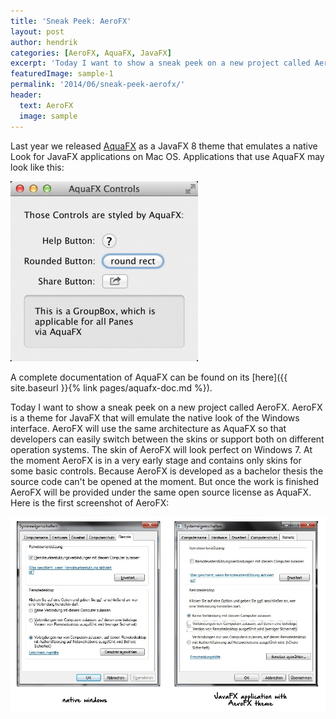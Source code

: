 ```yaml
---
title: 'Sneak Peek: AeroFX'
layout: post
author: hendrik
categories: [AeroFX, AquaFX, JavaFX]
excerpt: 'Today I want to show a sneak peek on a new project called AeroFX. AeroFX is a theme for JavaFX that will emulate the native look of the Windows interface.'
featuredImage: sample-1
permalink: '2014/06/sneak-peek-aerofx/'
header:
  text: AeroFX
  image: sample
---
```

Last year we released [AquaFX](http://aquafx-project.com/index.html) as a JavaFX 8 theme that emulates a native Look for JavaFX applications on Mac OS. Applications that use AquaFX may look like this:

![AquaFX-specials](/assets/posts/guigarage-legacy/AquaFX-specials-300x288.png)

A complete documentation of AquaFX can be found on its [here]({{ site.baseurl }}{% link pages/aquafx-doc.md %}).

Today I want to show a sneak peek on a new project called AeroFX. AeroFX is a theme for JavaFX that will emulate the native look of the Windows interface. AeroFX will use the same architecture as AquaFX so that developers can easily switch between the skins or support both on different operation systems. The skin of AeroFX will look perfect on Windows 7. At the moment AeroFX is in a very early stage and contains only skins for some basic controls. Because AeroFX is developed as a bachelor thesis the source code can't be opened at the moment. But once the work is finished AeroFX will be provided under the same open source license as AquaFX. Here is the first screenshot of AeroFX:

![aeroFX-sneak-peek](/assets/posts/guigarage-legacy/aeroFX-sneak-peek.png)
